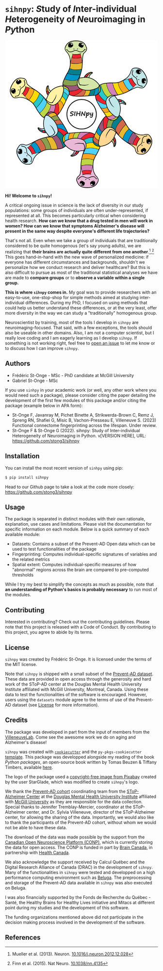 # `sihnpy`: *S*tudy of *I*nter-individual *H*eterogeneity of *N*euroimaging in *Py*thon

![sihnpy logo](docs/images/sihnpy_logo_large_no_bg.png)

**Hi! Welcome to `sihnpy`!**

A critical ongoing issue in science is the lack of diversity in our study populations: some groups of individuals are often under-represented, if represented at all. This becomes particularly critical when considering health research. **How can we know that a drug tested in men will work in women? How can we know that symptoms Alzheimer's disease will present in the same way despite everyone's different life trajectories?** 

That's not all. Even when we take a group of individuals that are traditionally considered to be quite homogenous (let's say young adults), we are realizing that **their brains are actually quite different from one another**.[^Mueller_2013],[^Finn_2015] This goes hand-in-hand with the new wave of personalized medicine: if everyone has different circumstances and backgrounds, shouldn't we personalize how we conduct research and deliver healthcare? But this is also difficult to pursue as most of the traditional statistical analyses we have are made to **compare groups** or to **observe a variable within a single group.**

**This is where `sihnpy` comes in.** My goal was to provide researchers with an easy-to-use, one-stop-shop for simple methods aimed at studying inter-individual differences. During my PhD, I focused on using methods that could help us better understand these differences, or at the very least, offer more diversity in the way we can study a "traditionally" homogenous group.

Neuroscientist by training, most of the tools I develop in `sihnpy` are neuroimaging-focused. That said, with a few exceptions, the tools should also be useable in other domains. Also, I am not a computer scientist, but I really love coding and I am eagerly learning as I develop `sihnpy`. If something is not working right, feel free to [open an issue](https://github.com/stong3/sihnpy/issues) to let me know or to discuss how I can improve `sihnpy`.

## Authors
- Frédéric St-Onge - MSc - PhD candidate at McGill University
- Gabriel St-Onge - MSc

If you use `sinhpy` in your academic work (or well, any other work where you would need such a package), please consider citing the paper detailing the development of the first few modules of this package and/or citing the package (example below in APA form):

- St-Onge F, Javanray M, Pichet Binette A, Strikwerda-Brown C, Remz J, Spreng RN, Shafiei G, Misic B, Vachon-Presseau E, Villeneuve S. (2023) Functional connectome fingerprinting across the lifespan. Under review.
- St-Onge F & St-Onge G (2022). sihnpy: Study of Inter-individual Heterogeneity of Neuroimaging in Python. v[VERSION HERE], URL: https://github.com/stong3/sihnpy

## Installation

You can install the most recent version of `sinhpy` using pip:

```bash
$ pip install sihnpy
```

Head to our Github page to take a look at the code more closely: https://github.com/stong3/sihnpy

## Usage

The package is separated in distinct modules with their own rationale, explanation, use cases and limitations. Please visit the documentation for specific information on each module. Below is a quick summary of each available module:

   - Datasets: Contains a subset of the Prevent-AD Open data which can be used to test functionalities of the package
   - Fingerprinting: Computes individual-specific signatures of variables and the related metrics
   - Spatial extent: Computes individual-specific measures of how "abnormal" regions across the brain are compared to pre-computed thresholds

While I try my best to simplify the concepts as much as possible, note that **an understanding of Python's basics is probably necessary** to run most of the modules.

## Contributing

Interested in contributing? Check out the contributing guidelines. Please note that this project is released with a Code of Conduct. By contributing to this project, you agree to abide by its terms.

## License

`sihnpy` was created by Frédéric St-Onge. It is licensed under the terms of the MIT license.

Note that `sihnpy` is shipped with a small subset of the [Prevent-AD dataset](https://portal.conp.ca/dataset?id=projects/preventad-open-bids). These data are provided in open access through the generosity and hard work of the SToP-AD center at the Douglas Mental Health University Institute affiliated with McGill University, Montreal, Canada. Using these data to test the functionalities of the software is encouraged. However, users using the `datasets` module agree to the terms of use of the Prevent-AD dataset (see [License](license.md) for more information).

## Credits

The package was developed in part from the input of members from the [VilleneuveLab](http://www.villeneuvelab.com/en/home/). Come see the awesome work we do on aging and Alzheimer's disease!

`sihnpy` was created with [`cookiecutter`](https://cookiecutter.readthedocs.io/en/latest/) and the `py-pkgs-cookiecutter` [template](https://github.com/py-pkgs/py-pkgs-cookiecutter). This package was developped alongside my reading of the book *Python packages*, an open-source book written by Tomas Beuzen & Tiffany Timbers, available [here](https://py-pkgs.org/welcome).

The logo of the package used a [copyright-free image from Pixabay](https://pixabay.com/vectors/snake-animal-line-art-serpent-6158325/) created by the user StarGlade, which was modified to create `sihnpy`'s logo.

We thank the [Prevent-AD cohort](https://douglas.research.mcgill.ca/prevent-alzheimer-program/) coordinating team from the [SToP-Alzheimer Center](https://douglas.research.mcgill.ca/stop-ad-centre/) at the [Douglas Mental Health University Institute](https://douglas.research.mcgill.ca/) affiliated with [McGill University](https://www.mcgill.ca/) as they are responsible for the data collection. Special thanks to Jennifer Tremblay-Mercier, coordinator at the SToP-Alzheimer center, and Dr. Sylvia Villeneuve, director of the SToP-Alzheimer center, for allowing the sharing of the data. Importantly, we would also like to thank the participants of the Prevent-AD cohort, without whom we would not be able to have these data.

The download of the data was made possible by the support from the [Canadian Open Neuroscience Platform (CONP)](https://conp.ca), which is currently storing the data for open access. The CONP is funded in part by [Brain Canada](https://braincanada.ca/), in partnership with [Health Canada](https://www.canada.ca/en/health-canada.html).

We also acknowledge the support received by Calcul Québec and the Digital Research Alliance of Canada (DRAC) in the development of `sihnpy`. Many of the functionalities in `sihnpy` were tested and developped on a high performance computing environment such as [Beluga](https://www.calculquebec.ca/en/communiques/beluga-a-supercomputer-for-science-2/). The preprocessing and storage of the Prevent-AD data available in `sihnpy` was also executed on Beluga.

I was also financially supported by the Fonds de Recherche du Québec - Santé, the Healthy Brains for Healthy Lives initiative and Mitacs at different point during my studies and the development of this software. 

The funding organizations mentioned above did not participate in the decision making process involved in the development of the software.

## References

[^Mueller_2013]: Mueller et al. (2013). Neuron. [10.1016/j.neuron.2012.12.028](https://doi.org/10.1016/j.neuron.2012.12.028)
[^Finn_2015]: Finn et al. (2015). Nat Neuro. [10.1038/nn.4135](https://doi.org/10.1038/nn.4135)